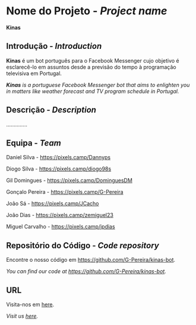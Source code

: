 # Nome do Projeto - _Project name_

  **Kinas**
  
## Introdução -  _Introduction_

**Kinas** é um bot português para o Facebook Messenger cujo objetivo é esclarecê-lo em assuntos desde a previsão do tempo à programação televisiva em Portugal.

_**Kinas** is a portuguese Facebook Messenger bot that aims to enlighten you in matters like weather forecast and TV program schedule in Portugal._

## Descrição -  _Description_



..............



## Equipa - _Team_

 Daniel Silva - https://pixels.camp/Dannyps
 
 Diogo Silva - https://pixels.camp/diogo98s
 
 Gil Domingues - https://pixels.camp/DominguesDM
 
 Gonçalo Pereira - https://pixels.camp/G-Pereira
 
 João Sá - https://pixels.camp/JCacho
 
 João Dias - https://pixels.camp/zemiguel23
 
 Miguel Carvalho - https://pixels.camp/jpdias
 

## Repositório do Código  -  _Code repository_

 Encontre o nosso código em https://github.com/G-Pereira/kinas-bot.

 _You can find our code at https://github.com/G-Pereira/kinas-bot._
 

## URL 

 Visita-nos em [here](https://www.facebook.com/KinasBot/).

 _Visit us [here](https://www.facebook.com/KinasBot/)._

